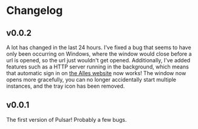 # Changelog

## v0.0.2
A lot has changed in the last 24 hours. I've fixed a bug that seems to have only been occurring on Windows, where the window would close before a url is opened, so the url just wouldn't get opened. Additionally, I've added features such as a HTTP server running in the background, which means that automatic sign in on [the Alles website](https://alles.cx) now works! The window now opens more gracefully, you can no longer accidentally start multiple instances, and the tray icon has been removed.

## v0.0.1
The first version of Pulsar! Probably a few bugs.